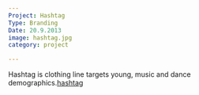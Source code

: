 ```yaml
---
Project: Hashtag
Type: Branding
Date: 20.9.2013
image: hashtag.jpg
category: project

---
```


Hashtag is clothing line targets young, music and dance demographics.[hashtag](http://dimabadawi.com/hash.html)